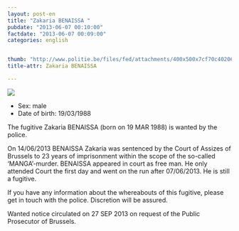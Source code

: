 ```yaml
---
layout: post-en
title: "Zakaria BENAISSA "
pubdate: "2013-06-07 00:10:00"
factdate: "2013-06-07 00:09:00"
categories: english


thumb: "http://www.politie.be/files/fed/attachments/400x500x7cf70c402063505b6f65f21e8ba9ac9c_thumb.jpg.pagespeed.ic.ISbL5-sfev.jpg"
title-attr: Zakaria BENAISSA 

---
```


<div class="row">

  <div class="col-xs-12 col-md-4">
         <a class="thumbnail" href="http://www.politie.be/files/fed/attachments/400x500x7cf70c402063505b6f65f21e8ba9ac9c_thumb.jpg.pagespeed.ic.ISbL5-sfev.jpg" title="Zakaria BENAISSA ">
           <img src="http://www.politie.be/files/fed/attachments/400x500x7cf70c402063505b6f65f21e8ba9ac9c_thumb.jpg.pagespeed.ic.ISbL5-sfev.jpg" ></a>
  
  </div>
  <div class="col-xs-12 col-md-8">
 
<ul>
<li>Sex: male</li>
<li>Date of birth: 19/03/1988</li>
</ul> 


<p>The fugitive Zakaria BENAISSA (born on 19 MAR 1988) is wanted by the police.</p>
<p>On 14/06/2013 BENAISSA Zakaria was sentenced by the Court of Assizes of Brussels to 23 years of imprisonment within the scope of the so-called ‘MANGA’-murder.  BENAISSA appeared in court as free man. He only attended Court the first day and went on the run after 07/06/2013. He is still a fugitive.</p>
<p>If you have any information about the whereabouts of this fugitive, please get in touch with the police. Discretion will be assured.</p>
<p>Wanted notice circulated on 27 SEP 2013 on request of the Public Prosecutor of Brussels.
</p>
  
</div>


</div>

